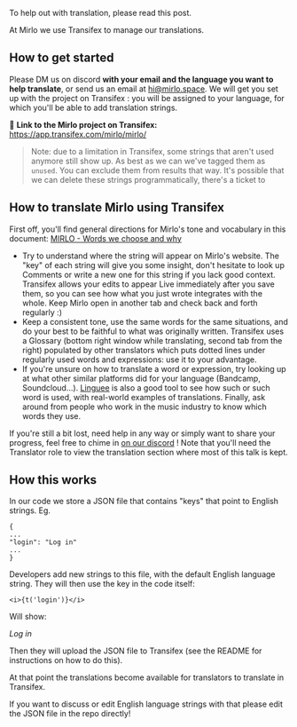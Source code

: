 To help out with translation, please read this post.

At Mirlo we use Transifex to manage our translations.

## How to get started

Please DM us on discord **with your email and the language you want to help translate**, or send us an email at hi@mirlo.space. We will get you set up with the project on Transifex : you will be assigned to your language, for which you'll be able to add translation strings.

🔗 **Link to the Mirlo project on Transifex:** https://app.transifex.com/mirlo/mirlo/

> Note: due to a limitation in Transifex, some strings that aren't used anymore still show up. As best as we can we've tagged them as `unused`. You can exclude them from results that way. It's possible that we can delete these strings programmatically, there's a ticket to


## How to translate Mirlo using Transifex

First off, you'll find general directions for Mirlo's tone and vocabulary in this document: [MIRLO - Words we choose and why](https://cryptpad.fr/pad/#/2/pad/view/nbohzknMYqYX-Lrxx0xrayedV5AG45AyU48+8QUtlN0/embed/)

* Try to understand where the string will appear on Mirlo's website.
The "key" of each string will give you some insight, don't hesitate to look up Comments or write a new one for this string if you lack good context. Transifex allows your edits to appear Live immediately after you save them, so you can see how what you just wrote integrates with the whole. Keep Mirlo open in another tab and check back and forth regularly :)
* Keep a consistent tone, use the same words for the same situations, and do your best to be faithful to what was originally written.
Transifex uses a Glossary (bottom right window while translating, second tab from the right) populated by other translators which puts dotted lines under regularly used words and expressions: use it to your advantage.
* If you're unsure on how to translate a word or expression, try looking up at what other similar platforms did for your language (Bandcamp, Soundcloud...).
[Linguee](https://www.linguee.com/) is also a good tool to see how such or such word is used, with real-world examples of translations. Finally, ask around from people who work in the music industry to know which words they use.

If you're still a bit lost, need help in any way or simply want to share your progress, feel free to chime in [on our discord](https://discord.com/channels/1070731899317796974/1245361375396626432) ! Note that you'll need the Translator role to view the translation section where most of this talk is kept.


## How this works

In our code we store a JSON file that contains "keys" that point to English strings. Eg.

```
{
...
"login": "Log in"
...
}
```

Developers add new strings to this file, with the default English language string. They will then use the key in the code itself:

```
<i>{t('login')}</i>
```

Will show: 

_Log in_

Then they will upload the JSON file to Transifex (see the README for instructions on how to do this).

At that point the translations become available for translators to translate in Transifex.

If you want to discuss or edit English language strings with that please edit the JSON file in the repo directly!
